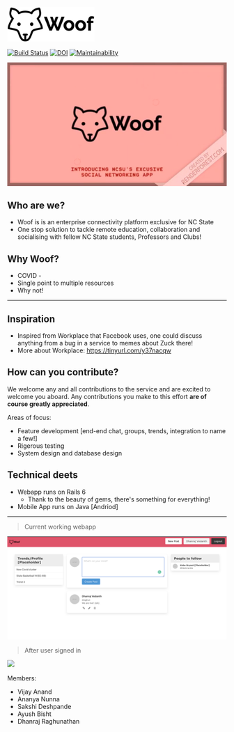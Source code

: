 <img src="woof.png" alt="Woof!" width="200" />

[![Build Status](https://travis-ci.org/DhanrajVedanth/Woof_app.svg?branch=master)](https://travis-ci.org/DhanrajVedanth/Woof_app)
[![DOI](https://zenodo.org/badge/DOI/10.5281/zenodo.4041590.svg)](https://doi.org/10.5281/zenodo.4041590)
[![Maintainability](https://api.codeclimate.com/v1/badges/a7cbad29bf16194863e6/maintainability)](https://codeclimate.com/github/DhanrajVedanth/Woof_app/maintainability)


[![Watch the video](/images/Woof_thumbnail.png)](https://youtu.be/sOLlhGcmIHo)

## Who are we?
- Woof is is an enterprise connectivity platform exclusive for NC State
- One stop solution to tackle remote education, collaboration and socialising with fellow NC State students, Professors and Clubs! 

## Why Woof? 
- COVID - 
- Single point to multiple resources 
- Why not! 
---

## Inspiration
- Inspired from Workplace that Facebook uses, one could discuss anything from a bug in a service to memes about Zuck there! 
- More about Workplace: https://tinyurl.com/y37nacqw 

## How can you contribute?

We welcome any and all contributions to the service and are excited to welcome you aboard. Any contributions you make to this effort **are of course greatly appreciated**.

Areas of focus: 
- Feature development [end-end chat, groups, trends, integration to name a few!]
- Rigerous testing 
- System design and database design

## Technical deets

- Webapp runs on Rails 6 
	- Thank to the beauty of gems, there's something for everything! 
- Mobile App runs on Java [Andriod]
---

> Current working webapp

<img src="woof_site.png" width="1000"/>

> After user signed in
<img src="profile.png" width="1000"/>

Members: 
 - Vijay Anand
 - Ananya Nunna 
 - Sakshi Deshpande
 - Ayush Bisht
 - Dhanraj Raghunathan
